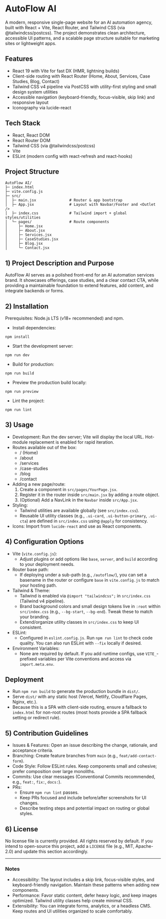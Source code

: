 # AutoFlow AI

A modern, responsive single-page website for an AI automation agency, built with React + Vite, React Router, and Tailwind CSS (via @tailwindcss/postcss). The project demonstrates clean architecture, accessible UI patterns, and a scalable page structure suitable for marketing sites or lightweight apps.

## Features
- React 19 with Vite for fast DX (HMR, lightning builds)
- Client-side routing with React Router (Home, About, Services, Case Studies, Blog, Contact)
- Tailwind CSS v4 pipeline via PostCSS with utility-first styling and small design system utilities
- Accessible navigation (keyboard-friendly, focus-visible, skip link) and responsive layout
- Iconography via lucide-react

## Tech Stack
- React, React DOM
- React Router DOM
- Tailwind CSS (via @tailwindcss/postcss)
- Vite
- ESLint (modern config with react-refresh and react-hooks)

## Project Structure
```
AutoFlow AI/
├─ index.html
├─ vite.config.js
├─ src/
│  ├─ main.jsx               # Router & app bootstrap
│  ├─ App.jsx                # Layout with Navbar/Footer and <Outlet />
│  ├─ index.css              # Tailwind import + global styles/utilities
│  └─ pages/                 # Route components
│     ├─ Home.jsx
│     ├─ About.jsx
│     ├─ Services.jsx
│     ├─ CaseStudies.jsx
│     ├─ Blog.jsx
│     └─ Contact.jsx
```

## 1) Project Description and Purpose
AutoFlow AI serves as a polished front-end for an AI automation services brand. It showcases offerings, case studies, and a clear contact CTA, while providing a maintainable foundation to extend features, add content, and integrate backends or forms.

## 2) Installation
Prerequisites: Node.js LTS (v18+ recommended) and npm.

- Install dependencies:
```
npm install
```
- Start the development server:
```
npm run dev
```
- Build for production:
```
npm run build
```
- Preview the production build locally:
```
npm run preview
```
- Lint the project:
```
npm run lint
```

## 3) Usage
- Development: Run the dev server; Vite will display the local URL. Hot-module replacement is enabled for rapid iteration.
- Routes available out of the box:
  - / (Home)
  - /about
  - /services
  - /case-studies
  - /blog
  - /contact
- Adding a new page/route:
  1. Create a component in `src/pages/YourPage.jsx`.
  2. Register it in the router inside `src/main.jsx` by adding a route object.
  3. (Optional) Add a NavLink in the `Navbar` inside `src/App.jsx`.
- Styling:
  - Tailwind utilities are available globally (see `src/index.css`).
  - Reusable UI utility classes (e.g., `.ui-card`, `.ui-button-primary`, `.ui-cta`) are defined in `src/index.css` using `@apply` for consistency.
- Icons: Import from `lucide-react` and use as React components.

## 4) Configuration Options
- Vite (`vite.config.js`):
  - Adjust plugins or add options like `base`, `server`, and `build` according to your deployment needs.
- Router base path:
  - If deploying under a sub-path (e.g., `/autoflow/`), you can set a basename in the router or configure `base` in `vite.config.js` to match your hosting path.
- Tailwind & Theme:
  - Tailwind is enabled via `@import "tailwindcss";` in `src/index.css` (Tailwind v4 pipeline).
  - Brand background colors and small design tokens live in `:root` within `src/index.css` (e.g., `--bg-start`, `--bg-end`). Tweak these to match your branding.
  - Extend/organize utility classes in `src/index.css` to keep UI consistent.
- ESLint:
  - Configured in `eslint.config.js`. Run `npm run lint` to check code quality. You can also run ESLint with `--fix` locally if desired.
- Environment Variables:
  - None are required by default. If you add runtime configs, use `VITE_`-prefixed variables per Vite conventions and access via `import.meta.env`.

## Deployment
- Run `npm run build` to generate the production bundle in `dist/`.
- Serve `dist/` with any static host (Vercel, Netlify, Cloudflare Pages, Nginx, etc.).
- Because this is a SPA with client-side routing, ensure a fallback to `index.html` for non-root routes (most hosts provide a SPA fallback setting or redirect rule).

## 5) Contribution Guidelines
- Issues & Features: Open an issue describing the change, rationale, and acceptance criteria.
- Branching: Create feature branches from `main` (e.g., `feat/add-contact-form`).
- Code Style: Follow ESLint rules. Keep components small and cohesive; prefer composition over large monoliths.
- Commits: Use clear messages (Conventional Commits recommended, e.g., `feat:`, `fix:`, `docs:`).
- PRs:
  - Ensure `npm run lint` passes.
  - Keep PRs focused and include before/after screenshots for UI changes.
  - Describe testing steps and potential impact on routing or global styles.

## 6) License
No license file is currently provided. All rights reserved by default. If you intend to open-source this project, add a `LICENSE` file (e.g., MIT, Apache-2.0) and update this section accordingly.

---

### Notes
- Accessibility: The layout includes a skip link, focus-visible styles, and keyboard-friendly navigation. Maintain these patterns when adding new components.
- Performance: Favor static content, defer heavy logic, and keep images optimized. Tailwind utility classes help create minimal CSS.
- Extensibility: You can integrate forms, analytics, or a headless CMS. Keep routes and UI utilities organized to scale comfortably.
